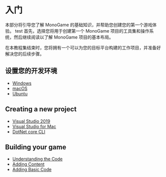 # 入门

本部分将引导您了解 MonoGame 的基础知识，并帮助您创建您的第一个游戏体验。
test
首先，选择您将用于创建第一个 MonoGame 项目的工具集和操作系统，然后继续阅读以了解 MonoGame 项目的基本布局。

在本教程集结束时，您将拥有一个可以为您的目标平台构建的工作项目，并准备好解决您的后续步骤。

## 设置您的开发环境

- [Windows](1_setting_up_your_development_environment_windows.md)
- [macOS](1_setting_up_your_development_environment_macos.md)
- [Ubuntu](1_setting_up_your_development_environment_ubuntu.md)

## Creating a new project

- [Visual Studio 2019](2_creating_a_new_project_vs.md)
- [Visual Studio for Mac](2_creating_a_new_project_vsm.md)
- [DotNet core CLI](2_creating_a_new_project_netcore.md)

## Building your game

- [Understanding the Code](3_understanding_the_code.md)
- [Adding Content](4_adding_content.md)
- [Adding Basic Code](5_adding_basic_code.md)
